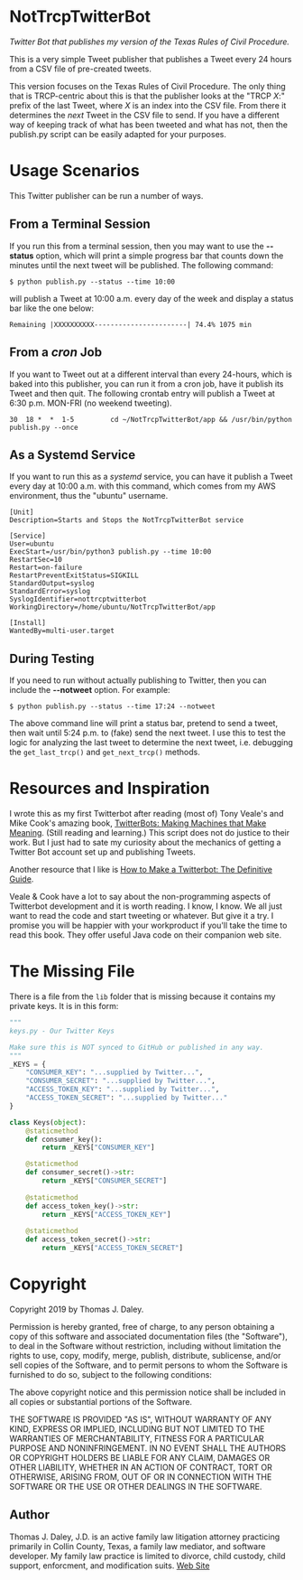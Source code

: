 # NotTrcpTwitterBot
_Twitter Bot that publishes my version of the Texas Rules of Civil Procedure._

This is a very simple Tweet publisher that publishes a Tweet every 24 hours from a CSV file of pre-created tweets.

This version focuses on the Texas Rules of Civil Procedure. The only thing that is TRCP-centric about this is that the publisher
looks at the "TRCP _X_:" prefix of the last Tweet, where _X_ is an index into the CSV file. From there it determines the _next_
Tweet in the CSV file to send. If you have a different way of keeping track of what has been tweeted and what has not, then the
publish.py script can be easily adapted for your purposes.

# Usage Scenarios

This Twitter publisher can be run a number of ways.

## From a Terminal Session

If you run this from a terminal session, then you may want to use the **--status** option, which will print a simple progress bar
that counts down the minutes until the next tweet will be published. The following command:

```
$ python publish.py --status --time 10:00
```

will publish a Tweet at 10:00 a.m. every day of the week and display a status bar like the one below:

```
Remaining |XXXXXXXXXX-----------------------| 74.4% 1075 min
```

## From a _cron_ Job

If you want to Tweet out at a different interval than every 24-hours, which is baked into this publisher, you can run it
from a cron job, have it publish its Tweet and then quit. The following crontab entry will publish a Tweet at 6:30 p.m. MON-FRI (no weekend tweeting).
 
```
30  18 *  *  1-5         cd ~/NotTrcpTwitterBot/app && /usr/bin/python publish.py --once
```

## As a Systemd Service

If you want to run this as a _systemd_ service, you can have it publish a Tweet every day at 10:00 a.m.
with this command, which comes from my AWS environment, thus the "ubuntu" username.

```
[Unit]
Description=Starts and Stops the NotTrcpTwitterBot service

[Service]
User=ubuntu
ExecStart=/usr/bin/python3 publish.py --time 10:00
RestartSec=10
Restart=on-failure
RestartPreventExitStatus=SIGKILL
StandardOutput=syslog
StandardError=syslog
SyslogIdentifier=nottrcptwitterbot
WorkingDirectory=/home/ubuntu/NotTrcpTwitterBot/app

[Install]
WantedBy=multi-user.target
```

## During Testing

If you need to run without actually publishing to Twitter, then you can include the **--notweet** option. For example:

```
$ python publish.py --status --time 17:24 --notweet
```

The above command line will print a status bar, pretend to send a tweet, then wait until 5:24 p.m. to (fake) send the next tweet.
I use this to test the logic for analyzing the last tweet to determine the next tweet, i.e. debugging the ```get_last_trcp()``` and ```get_next_trcp()``` methods.

# Resources and Inspiration

I wrote this as my first Twitterbot after reading (most of) Tony Veale's and Mike Cook's amazing book, 
[TwitterBots: Making Machines that Make Meaning](https://mitpress.mit.edu/books/twitterbots). (Still reading and learning.) This script does not do justice to their
work. But I just had to sate my curiosity about the mechanics of getting
a Twitter Bot account set up and publishing Tweets.

Another resource that I like is 
[How to Make a Twitterbot: The Definitive Guide](https://botwiki.org/resource/tutorial/how-to-make-a-twitter-bot-the-definitive-guide/).

Veale & Cook have a lot to say about the non-programming aspects of Twitterbot development and it is worth reading. I know, I know. We
all just want to read the code and start tweeting or whatever. But give it a try. I promise you will be happier with your workproduct
if you'll take the time to read this book. They offer useful Java code on their companion web site.

# The Missing File

There is a file from the ```lib``` folder that is missing because it contains my private keys. It is in this form:

```python
"""
keys.py - Our Twitter Keys

Make sure this is NOT synced to GitHub or published in any way.
"""
_KEYS = {
    "CONSUMER_KEY": "...supplied by Twitter...",
    "CONSUMER_SECRET": "...supplied by Twitter...",
    "ACCESS_TOKEN_KEY": "...supplied by Twitter...",
    "ACCESS_TOKEN_SECRET": "...supplied by Twitter..."
}

class Keys(object):
    @staticmethod
    def consumer_key():
        return _KEYS["CONSUMER_KEY"]

    @staticmethod
    def consumer_secret()->str:
        return _KEYS["CONSUMER_SECRET"]
    
    @staticmethod
    def access_token_key()->str:
        return _KEYS["ACCESS_TOKEN_KEY"]
    
    @staticmethod
    def access_token_secret()->str:
        return _KEYS["ACCESS_TOKEN_SECRET"]
```

# Copyright

Copyright 2019 by Thomas J. Daley.

Permission is hereby granted, free of charge, to any person obtaining a copy of this software and associated documentation files (the "Software"), to deal in the Software without restriction, including without limitation the rights to use, copy, modify, merge, publish, distribute, sublicense, and/or sell copies of the Software, and to permit persons to whom the Software is furnished to do so, subject to the following conditions:

The above copyright notice and this permission notice shall be included in all copies or substantial portions of the Software.

THE SOFTWARE IS PROVIDED "AS IS", WITHOUT WARRANTY OF ANY KIND, EXPRESS OR IMPLIED, INCLUDING BUT NOT LIMITED TO THE WARRANTIES OF MERCHANTABILITY, FITNESS FOR A PARTICULAR PURPOSE AND NONINFRINGEMENT. IN NO EVENT SHALL THE AUTHORS OR COPYRIGHT HOLDERS BE LIABLE FOR ANY CLAIM, DAMAGES OR OTHER LIABILITY, WHETHER IN AN ACTION OF CONTRACT, TORT OR OTHERWISE, ARISING FROM, OUT OF OR IN CONNECTION WITH THE SOFTWARE OR THE USE OR OTHER DEALINGS IN THE SOFTWARE.

## Author

Thomas J. Daley, J.D. is an active family law litigation attorney practicing primarily in Collin County, Texas, a family law mediator, and software developer. My family law practice is limited to divorce, child custody, child support, enforcment, and modification suits. [Web Site](https://koonsfuller.com/attorneys/tom-daley/)
